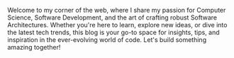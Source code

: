 Welcome to my corner of the web, where I share my passion for Computer Science, Software Development, and the art of crafting robust Software Architectures. Whether you're here to learn, explore new ideas, or dive into the latest tech trends, this blog is your go-to space for insights, tips, and inspiration in the ever-evolving world of code. Let's build something amazing together!
